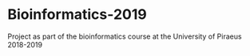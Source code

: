 # Bioinformatics-2019
Project as part of the bioinformatics course at the University of Piraeus 2018-2019
